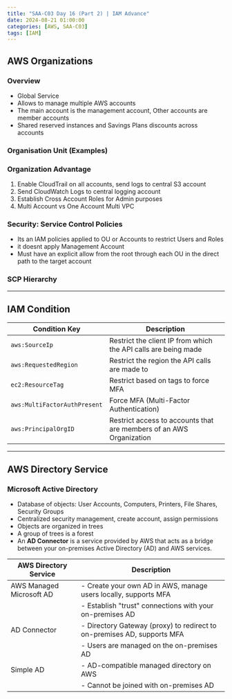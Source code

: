 ```yaml
---
title: "SAA-C03 Day 16 (Part 2) | IAM Advance"
date: 2024-08-21 01:00:00
categories: [AWS, SAA-C03]
tags: [IAM]
---
```


## AWS Organizations

### Overview
- Global Service
- Allows to manage multiple AWS accounts
- The main account is the management account, Other accounts are member accounts
- Shared reserved instances and Savings Plans discounts across accounts

### Organisation Unit (Examples)


### Organization Advantage
1. Enable CloudTrail on all accounts, send logs to central S3 account
2. Send CloudWatch Logs to central logging account
3. Establish Cross Account Roles for Admin purposes
4. Multi Account vs One Account Multi VPC

### Security: Service Control Policies 
- Its an IAM policies applied to OU or Accounts to restrict Users and Roles
- it doesnt apply Management Account
- Must have an explicit allow from the root through each OU in the direct path to the target account 

### SCP Hierarchy


---

## IAM Condition

| Condition Key                  | Description                                                              |
|--------------------------------|--------------------------------------------------------------------------|
| `aws:SourceIp`                 | Restrict the client IP from which the API calls are being made            |
| `aws:RequestedRegion`          | Restrict the region the API calls are made to                             |
| `ec2:ResourceTag`              | Restrict based on tags to force MFA                                       |
| `aws:MultiFactorAuthPresent`   | Force MFA (Multi-Factor Authentication)                                   |
| `aws:PrincipalOrgID`           | Restrict access to accounts that are members of an AWS Organization       |


---

## AWS Directory Service

### Microsoft Active Directory
- Database of objects: User Accounts, Computers, Printers, File Shares, Security Groups
- Centralized security management, create account, assign permissions
- Objects are organized in trees
- A group of trees is a forest
- An **AD Connector** is a service provided by AWS that acts as a bridge between your on-premises Active Directory (AD) and AWS services.


| AWS Directory Service         | Description                                                                                 |
|-------------------------------|---------------------------------------------------------------------------------------------|
| AWS Managed Microsoft AD       | - Create your own AD in AWS, manage users locally, supports MFA                            |
|                               | - Establish "trust" connections with your on-premises AD                                    |
| AD Connector                  | - Directory Gateway (proxy) to redirect to on-premises AD, supports MFA                     |
|                               | - Users are managed on the on-premises AD                                                   |
| Simple AD                     | - AD-compatible managed directory on AWS                                                    |
|                               | - Cannot be joined with on-premises AD                                                      |
